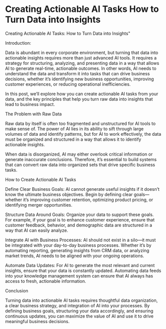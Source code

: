 # Creating Actionable AI Tasks How to Turn Data into Insights

Creating Actionable AI Tasks: How to Turn Data into Insights"

Introduction:

Data is abundant in every corporate environment, but turning that data into actionable insights requires more than just advanced AI tools. It requires a strategy for structuring, analyzing, and presenting data in a way that allows AI to generate real-time, actionable outcomes. In other words, AI needs to understand the data and transform it into tasks that can drive business decisions, whether it’s identifying new business opportunities, improving customer experiences, or reducing operational inefficiencies.

In this post, we’ll explore how you can create actionable AI tasks from your data, and the key principles that help you turn raw data into insights that lead to business impact.

The Problem with Raw Data

Raw data by itself is often too fragmented and unstructured for AI tools to make sense of. The power of AI lies in its ability to sift through large volumes of data and identify patterns, but for AI to work effectively, the data must be organized and structured in a way that allows it to identify actionable insights.

When data is disorganized, AI may either overlook critical information or generate inaccurate conclusions. Therefore, it’s essential to build systems that can convert raw data into organized sets that drive specific business tasks.

How to Create Actionable AI Tasks

Define Clear Business Goals: AI cannot generate useful insights if it doesn’t know the ultimate business objectives. Begin by defining clear goals—whether it’s improving customer retention, optimizing product pricing, or identifying merger opportunities.

Structure Data Around Goals: Organize your data to support these goals. For example, if your goal is to enhance customer experience, ensure that customer feedback, behavior, and demographic data are structured in a way that AI can easily analyze.

Integrate AI with Business Processes: AI should not exist in a silo—it must be integrated with your day-to-day business processes. Whether it’s by automating reporting, generating insights from CRM data, or analyzing market trends, AI needs to be aligned with your ongoing operations.

Automate Data Updates: For AI to generate the most relevant and current insights, ensure that your data is constantly updated. Automating data feeds into your knowledge management system can ensure that AI always has access to fresh, actionable information.

Conclusion

Turning data into actionable AI tasks requires thoughtful data organization, a clear business strategy, and integration of AI into your processes. By defining business goals, structuring your data accordingly, and ensuring continuous updates, you can maximize the value of AI and use it to drive meaningful business decisions.